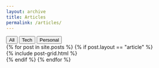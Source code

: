```yaml
---
layout: archive
title: Articles
permalink: /articles/
---
```

<div class="new-button-group filters-button-group">
		<button class="new-button is-checked" data-filter="*">All</button>
		<button class="new-button" data-filter=".tech">Tech</button>
	  <button class="new-button" data-filter=".personal">Personal</button>
</div>

<div class="articles-tiles">
{% for post in site.posts %}
	{% if post.layout == "article" %}
		<div class="col {{post.categories[1]}}">
		{% include post-grid.html %}
		</div>
	{% endif %}
{% endfor %}
</div><!-- /.tiles -->
